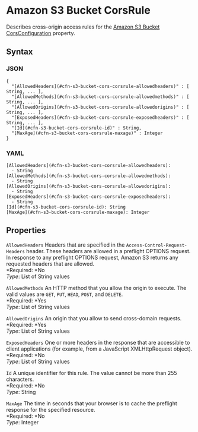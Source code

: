 # Amazon S3 Bucket CorsRule<a name="aws-properties-s3-bucket-cors-corsrule"></a>

Describes cross\-origin access rules for the [Amazon S3 Bucket CorsConfiguration](aws-properties-s3-bucket-cors.md) property\.

## Syntax<a name="w3ab2c21c14e1519b5"></a>

### JSON<a name="aws-properties-s3-bucket-cors-corsrule-syntax.json"></a>

```
{
  "[AllowedHeaders](#cfn-s3-bucket-cors-corsrule-allowedheaders)" : [ String, ... ],
  "[AllowedMethods](#cfn-s3-bucket-cors-corsrule-allowedmethods)" : [ String, ... ],
  "[AllowedOrigins](#cfn-s3-bucket-cors-corsrule-allowedorigins)" : [ String, ... ],
  "[ExposedHeaders](#cfn-s3-bucket-cors-corsrule-exposedheaders)" : [ String, ... ],
  "[Id](#cfn-s3-bucket-cors-corsrule-id)" : String,
  "[MaxAge](#cfn-s3-bucket-cors-corsrule-maxage)" : Integer
}
```

### YAML<a name="aws-properties-s3-bucket-cors-corsrule-syntax.yaml"></a>

```
[AllowedHeaders](#cfn-s3-bucket-cors-corsrule-allowedheaders):
  - String
[AllowedMethods](#cfn-s3-bucket-cors-corsrule-allowedmethods):
  - String
[AllowedOrigins](#cfn-s3-bucket-cors-corsrule-allowedorigins):
  - String
[ExposedHeaders](#cfn-s3-bucket-cors-corsrule-exposedheaders):
  - String
[Id](#cfn-s3-bucket-cors-corsrule-id): String
[MaxAge](#cfn-s3-bucket-cors-corsrule-maxage): Integer
```

## Properties<a name="w3ab2c21c14e1519b7"></a>

`AllowedHeaders`  <a name="cfn-s3-bucket-cors-corsrule-allowedheaders"></a>
Headers that are specified in the `Access-Control-Request-Headers` header\. These headers are allowed in a preflight OPTIONS request\. In response to any preflight OPTIONS request, Amazon S3 returns any requested headers that are allowed\.  
*Required: *No  
*Type*: List of String values

`AllowedMethods`  <a name="cfn-s3-bucket-cors-corsrule-allowedmethods"></a>
An HTTP method that you allow the origin to execute\. The valid values are `GET`, `PUT`, `HEAD`, `POST`, and `DELETE`\.  
*Required: *Yes  
*Type*: List of String values

`AllowedOrigins`  <a name="cfn-s3-bucket-cors-corsrule-allowedorigins"></a>
An origin that you allow to send cross\-domain requests\.  
*Required: *Yes  
*Type*: List of String values

`ExposedHeaders`  <a name="cfn-s3-bucket-cors-corsrule-exposedheaders"></a>
One or more headers in the response that are accessible to client applications \(for example, from a JavaScript XMLHttpRequest object\)\.  
*Required: *No  
*Type*: List of String values

`Id`  <a name="cfn-s3-bucket-cors-corsrule-id"></a>
A unique identifier for this rule\. The value cannot be more than 255 characters\.  
*Required: *No  
*Type*: String

`MaxAge`  <a name="cfn-s3-bucket-cors-corsrule-maxage"></a>
The time in seconds that your browser is to cache the preflight response for the specified resource\.  
*Required: *No  
*Type*: Integer